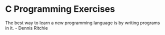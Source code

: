 # C Programming Exercises
 The best way to learn a new programming language is by writing programs in it. - Dennis Ritchie
